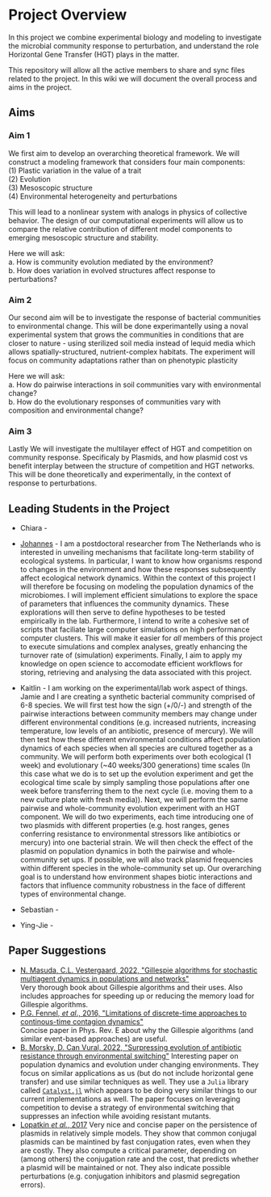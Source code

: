 # Project Overview

In this project we combine experimental biology and modeling to investigate the microbial community response to perturbation, and understand the role Horizontal Gene Transfer (HGT) plays in the matter. 

This repository will allow all the active members to share and sync files related to the project. 
In this wiki we will document the overall process and aims in the project.


## Aims

### Aim 1
We first aim to develop an overarching theoretical framework. We will construct a modeling framework that considers four main components: \
(1) Plastic variation in the value of a trait \
(2) Evolution \
(3) Mesoscopic structure \
(4) Environmental heterogeneity and perturbations

This will lead to a nonlinear system with analogs in physics of collective behavior. The design of our computational experiments will allow us to compare the relative contribution of different model components to emerging mesoscopic structure and stability.

Here we will ask: \
a. How is community evolution mediated by the environment? \
b. How does variation in evolved structures affect response to perturbations?

### Aim 2
Our second aim will be to investigate the response of bacterial communities to environmental change. This will be done experimantelly using a noval experimental system that grows the communities in conditions that are closer to nature - using sterilized soil media instead of lequid media which allows spatially-structured, nutrient-complex habitats. The experiment will focus on community adaptations rather than on phenotypic plasticity

Here we will ask: \
a. How do pairwise interactions in soil communities vary with environmental change? \
b. How do the evolutionary responses of communities vary with composition and environmental change?


### Aim 3
Lastly We will investigate the multilayer effect of HGT and competition on community response. Specificaly by Plasmids, and how plasmid cost vs benefit interplay between the structure of competition and HGT networks. This will be done theoretically and experimentally, in the context of response to perturbations. 



## Leading Students in the Project

* Chiara -

* [Johannes](https://johannesnauta.com)  - 
I am a postdoctoral researcher from The Netherlands who is interested in unveiling mechanisms that facilitate long-term stability of ecological systems.
In particular, I want to know how organisms respond to changes in the environment and how these responses subsequently affect ecological network dynamics.
Within the context of this project I will therefore be focusing on modeling the population dynamics of the microbiomes.
I will implement efficient simulations to explore the space of parameters that influences the community dynamics.
These explorations will then serve to define hypotheses to be tested empirically in the lab.
Furthermore, I intend to write a cohesive set of scripts that faciliate large computer simulations on high performance computer clusters.
This will make it easier for *all* members of this project to execute simulations and complex analyses, greatly enhancing the turnover rate of (simulation) experiments.
Finally, I aim to apply my knowledge on open science to accomodate efficient workflows for storing, retrieving and analysing the data associated with this project.


* Kaitlin - I am working on the experimental/lab work aspect of things. Jamie and I are creating a synthetic bacterial community comprised of 6-8 species. We will first test how the sign (+/0/-) and strength of the pairwise interactions between community members may change under different environmental conditions (e.g. increased nutrients, increasing temperature, low levels of an antibiotic, presence of mercury). We will then test how these different environmental conditions affect population dynamics of each species when all species are cultured together as a community. We will perform both experiments over both ecological (1 week) and evolutionary (~40 weeks/300 generations) time scales (In this case what we do is to set up the evolution experiment and get the ecological time scale by simply sampling those populations after one week before transferring them to the next cycle (i.e. moving them to a new culture plate with fresh media)). Next, we will perform the same pairwise and whole-community evolution experiment with an HGT component. We will do two experiments, each time introducing one of two plasmids with different properties (e.g. host ranges, genes conferring resistance to environmental stressors like antibiotics or mercury) into one bacterial strain. We will then check the effect of the plasmid on population dynamics in both the pairwise and whole-community set ups. If possible, we will also track plasmid frequencies within different species in the whole-community set up. Our overarching goal is to understand how environment shapes biotic interactions and factors that influence community robustness in the face of different types of environmental change.

* Sebastian - 

* Ying-Jie - 


## Paper Suggestions

- [N. Masuda, C.L. Vestergaard, 2022, "Gillespie algorithms for stochastic multiagent dynamics in populations and networks"](https://www.cambridge.org/core/elements/gillespie-algorithms-for-stochastic-multiagent-dynamics-in-populations-and-networks/DD6A40E1A11F3703E2807E35709B5542)  
Very thorough book about Gillespie algorithms and their uses. Also includes approaches for speeding up or reducing the memory load for Gillespie algorithms.
- [P.G. Fennel, _et al_., 2016, "Limitations of discrete-time approaches to continous-time contagion dynamics"](https://journals.aps.org/pre/abstract/10.1103/PhysRevE.94.052125)  
Concise paper in Phys. Rev. E about why the Gillespie algorithms (and similar event-based approaches) are useful.
- [B. Morsky, D. Can Vural, 2022, "Surpressing evolution of antibiotic resistance through environmental switching"](https://link.springer.com/article/10.1007/s12080-022-00530-4)
Interesting paper on population dynamics and evolution under changing environments. They focus on similar applications as us (but do not include horizontal gene transfer) and use similar techniques as well. They use a `Julia` library called [`Catalyst.jl`](https://github.com/SciML/Catalyst.jl) which appears to be doing very similar things to our current implementations as well. The paper focuses on leveraging competition to devise a strategy of environmental switching that suppresses an infection while avoiding resistant mutants. 
- [Lopatkin _et al._, 2017](https://www.nature.com/articles/s41467-017-01532-1)
Very nice and concise paper on the persistence of plasmids in relatively simple models. They show that common conjugal plasmids can be maintined by fast conjugation rates, even when they are costly. They also compute a critical parameter, depending on (among others) the conjugation rate and the cost, that predicts whether a plasmid will be maintained or not. They also indicate possible perturbations (e.g. conjugation inhibitors and plasmid segregation errors).
